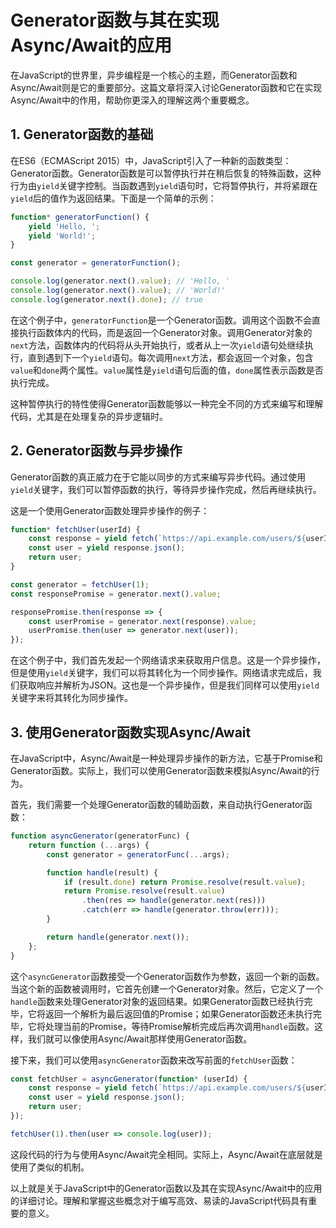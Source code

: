 # Generator函数与其在实现Async/Await的应用


在JavaScript的世界里，异步编程是一个核心的主题，而Generator函数和Async/Await则是它的重要部分。这篇文章将深入讨论Generator函数和它在实现Async/Await中的作用，帮助你更深入的理解这两个重要概念。

## 1. Generator函数的基础

在ES6（ECMAScript 2015）中，JavaScript引入了一种新的函数类型：Generator函数。Generator函数是可以暂停执行并在稍后恢复的特殊函数，这种行为由`yield`关键字控制。当函数遇到`yield`语句时，它将暂停执行，并将紧跟在`yield`后的值作为返回结果。下面是一个简单的示例：

```javascript
function* generatorFunction() {
    yield 'Hello, ';
    yield 'World!';
}

const generator = generatorFunction();

console.log(generator.next().value); // 'Hello, '
console.log(generator.next().value); // 'World!'
console.log(generator.next().done); // true
```

在这个例子中，`generatorFunction`是一个Generator函数。调用这个函数不会直接执行函数体内的代码，而是返回一个Generator对象。调用Generator对象的`next`方法，函数体内的代码将从头开始执行，或者从上一次`yield`语句处继续执行，直到遇到下一个`yield`语句。每次调用`next`方法，都会返回一个对象，包含`value`和`done`两个属性。`value`属性是`yield`语句后面的值，`done`属性表示函数是否执行完成。

这种暂停执行的特性使得Generator函数能够以一种完全不同的方式来编写和理解代码，尤其是在处理复杂的异步逻辑时。

## 2. Generator函数与异步操作

Generator函数的真正威力在于它能以同步的方式来编写异步代码。通过使用`yield`关键字，我们可以暂停函数的执行，等待异步操作完成，然后再继续执行。

这是一个使用Generator函数处理异步操作的例子：

```javascript
function* fetchUser(userId) {
    const response = yield fetch(`https://api.example.com/users/${userId}`);
    const user = yield response.json();
    return user;
}

const generator = fetchUser(1);
const responsePromise = generator.next().value;

responsePromise.then(response => {
    const userPromise = generator.next(response).value;
    userPromise.then(user => generator.next(user));
});
```

在这个例子中，我们首先发起一个网络请求来获取用户信息。这是一个异步操作，但是使用`yield`关键字，我们可以将其转化为一个同步操作。网络请求完成后，我们获取响应并解析为JSON。这也是一个异步操作，但是我们同样可以使用`yield`关键字来将其转化为同步操作。

## 3. 使用Generator函数实现Async/Await

在JavaScript中，Async/Await是一种处理异步操作的新方法，它基于Promise和Generator函数。实际上，我们可以使用Generator函数来模拟Async/Await的行为。

首先，我们需要一个处理Generator函数的辅助函数，来自动执行Generator函数：

```javascript
function asyncGenerator(generatorFunc) {
    return function (...args) {
        const generator = generatorFunc(...args);

        function handle(result) {
            if (result.done) return Promise.resolve(result.value);
            return Promise.resolve(result.value)
                .then(res => handle(generator.next(res)))
                .catch(err => handle(generator.throw(err)));
        }

        return handle(generator.next());
    };
}
```

这个`asyncGenerator`函数接受一个Generator函数作为参数，返回一个新的函数。当这个新的函数被调用时，它首先创建一个Generator对象。然后，它定义了一个`handle`函数来处理Generator对象的返回结果。如果Generator函数已经执行完毕，它将返回一个解析为最后返回值的Promise；如果Generator函数还未执行完毕，它将处理当前的Promise，等待Promise解析完成后再次调用`handle`函数。这样，我们就可以像使用Async/Await那样使用Generator函数。

接下来，我们可以使用`asyncGenerator`函数来改写前面的`fetchUser`函数：

```javascript
const fetchUser = asyncGenerator(function* (userId) {
    const response = yield fetch(`https://api.example.com/users/${userId}`);
    const user = yield response.json();
    return user;
});

fetchUser(1).then(user => console.log(user));
```

这段代码的行为与使用Async/Await完全相同。实际上，Async/Await在底层就是使用了类似的机制。

以上就是关于JavaScript中的Generator函数以及其在实现Async/Await中的应用的详细讨论。理解和掌握这些概念对于编写高效、易读的JavaScript代码具有重要的意义。
